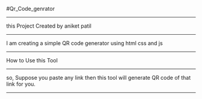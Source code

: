 #Qr_Code_genrator
________________________________________________________________________________________________________________________

this Project Created by aniket patil 

________________________________________________________________________________________________________________________
I am creating a simple QR code generator using html css and js
________________________________________________________________________________________________________________________
How to Use this Tool
________________________________________________________________________________________________________________________

so, Suppose you paste any link then this tool will generate QR code of that link for you.

________________________________________________________________________________________________________________________
